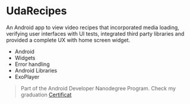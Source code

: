# UdaRecipes

An Android app to view video recipes that incorporated media loading, verifying user interfaces with UI tests, integrated third party libraries and provided a complete UX with home screen widget.

- Android 
- Widgets
- Error handling
- Android Libraries
- ExoPlayer

 > Part of the Android Developer Nanodegree Program. Check my graduation [Certificat](https://graduation.udacity.com/confirm/FZVNQDEG)
